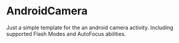 # AndroidCamera

Just a simple template for the an android camera activity. Including supported Flash Modes and AutoFocus abilities.
